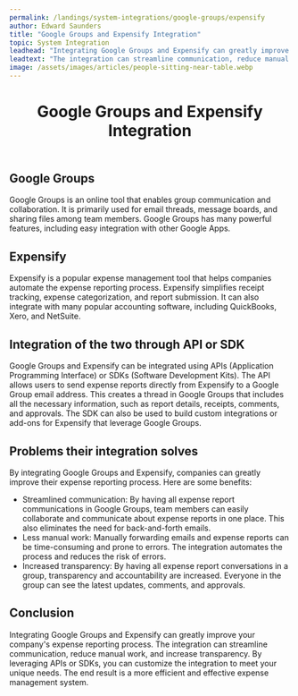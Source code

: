 ```yaml
---
permalink: /landings/system-integrations/google-groups/expensify
author: Edward Saunders
title: "Google Groups and Expensify Integration"
topic: System Integration
leadhead: "Integrating Google Groups and Expensify can greatly improve your company's expense reporting process"
leadtext: "The integration can streamline communication, reduce manual work, and increase transparency. By leveraging APIs or SDKs, you can customize the integration to meet your unique needs. The end result is a more efficient and effective expense management system."
image: /assets/images/articles/people-sitting-near-table.webp
---
```

<div class="arttext">	<header>
		<h1>Google Groups and Expensify Integration</h1>
	</header>
	<main>
		<section>
			<h2>Google Groups</h2>
			<p>Google Groups is an online tool that enables group communication and collaboration. It is primarily used for email threads, message boards, and sharing files among team members. Google Groups has many powerful features, including easy integration with other Google Apps.</p>
		</section>
		<section>
			<h2>Expensify</h2>
			<p>Expensify is a popular expense management tool that helps companies automate the expense reporting process. Expensify simplifies receipt tracking, expense categorization, and report submission. It can also integrate with many popular accounting software, including QuickBooks, Xero, and NetSuite.</p>
		</section>
		<section>
			<h2>Integration of the two through API or SDK</h2>
			<p>Google Groups and Expensify can be integrated using APIs (Application Programming Interface) or SDKs (Software Development Kits). The API allows users to send expense reports directly from Expensify to a Google Group email address. This creates a thread in Google Groups that includes all the necessary information, such as report details, receipts, comments, and approvals. The SDK can also be used to build custom integrations or add-ons for Expensify that leverage Google Groups.</p>
		</section>
		<section>
			<h2>Problems their integration solves</h2>
			<p>By integrating Google Groups and Expensify, companies can greatly improve their expense reporting process. Here are some benefits:</p>
			<ul>
				<li>Streamlined communication: By having all expense report communications in Google Groups, team members can easily collaborate and communicate about expense reports in one place. This also eliminates the need for back-and-forth emails.</li>
				<li>Less manual work: Manually forwarding emails and expense reports can be time-consuming and prone to errors. The integration automates the process and reduces the risk of errors.</li>
				<li>Increased transparency: By having all expense report conversations in a group, transparency and accountability are increased. Everyone in the group can see the latest updates, comments, and approvals.</li>
			</ul>
		</section>
		<section>
			<h2>Conclusion</h2>
			<p>Integrating Google Groups and Expensify can greatly improve your company's expense reporting process. The integration can streamline communication, reduce manual work, and increase transparency. By leveraging APIs or SDKs, you can customize the integration to meet your unique needs. The end result is a more efficient and effective expense management system.</p>
		</section>
	</main>
</div>